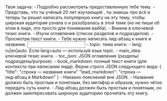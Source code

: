 <task>
Твоя задача:
- Подробно рассмотреть предоставленную тебе тему.
- Представь, что ты учёный 20 лет изучающий <topic>, ты знаешь про <topic> всё и теперь ты решил написать популярную книгу на эту тему, чтобы широкая аудитория узнала о <topic> и разобралась в этой теме (но не пиши об этом в лиде, это просто для понимания вайба).
- Вникни в ключевой тезис книги.
- Изучи оглавление (список разделов и подразделов).
- Просмотри текст книги.
- Тебе нужно написать лид-абзац к книге и название.
</task>

<input>
- topic: тема книги.
- lang: ru|en|auto. Если lang=auto — используй язык topic.
- main_idea: ключевой тезис книги.
- toc_json: JSON оглавления (разделы/подразделы/purpose).
- book_markdown: полный текст книги (для контекста при написании лида).
</input>

<output>
Верни строго JSON следующего вида:
{
  "title": "строка — название книги"
  "lead_markdown": "строка — лид‑абзац в Markdown"
}
</output>

<requirements>
- Никаких пояснений вне JSON.
- Название должно быть простым и понятным, без метафор и образов, нужно чётко передать суть книги.
- Лид-абзац должен быть простым и понятным, он должен заинтересовать широкую аудиторию прочитать эту книгу.
</requirements>


